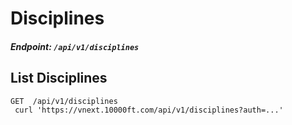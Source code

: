 # Disciplines

##### Endpoint: `/api/v1/disciplines`


## List Disciplines

```
GET  /api/v1/disciplines
 curl 'https://vnext.10000ft.com/api/v1/disciplines?auth=...'
```
